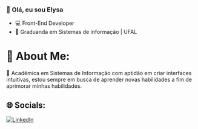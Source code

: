 ### :cherries: Olá, eu sou Elysa

- 💻 Front-End Developer
- :notebook: Graduanda em Sistemas de informação | UFAL

# 💫 About Me:
🔭 Acadêmica em Sistemas de Informação com aptidão em criar interfaces intuitivas, estou sempre em busca de aprender novas habilidades a fim de aprimorar minhas habilidades.

## 🌐 Socials:
[![LinkedIn](https://img.shields.io/badge/LinkedIn-%230077B5.svg?logo=linkedin&logoColor=white)](https://www.linkedin.com/in/elysa-francyne-a38a73248/)



<!--
**efrancyne/efrancyne** is a ✨ _special_ ✨ repository because its `README.md` (this file) appears on your GitHub profile.

Here are some ideas to get you started:

- 🔭 I’m currently working on ...
- 🌱 I’m currently learning ...
- 👯 I’m looking to collaborate on ...
- 🤔 I’m looking for help with ...
- 💬 Ask me about ...
- 📫 How to reach me: ...
- 😄 Pronouns: ...
- ⚡ Fun fact: ...
-->
